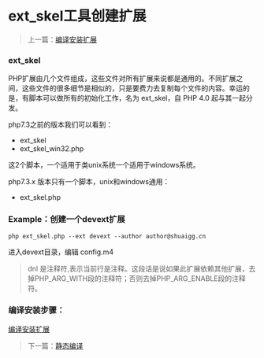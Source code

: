 # ext_skel工具创建扩展

> 上一篇：[编译安装扩展](<2.2.md>)

### ext_skel

PHP扩展由几个文件组成，这些文件对所有扩展来说都是通用的。不同扩展之间，这些文件的很多细节是相似的，只是要费力去复制每个文件的内容。幸运的是，有脚本可以做所有的初始化工作，名为 ext_skel，自 PHP 4.0 起与其一起分发。

php7.3之前的版本我们可以看到：

- ext_skel
- ext\_skel\_win32.php 

这2个脚本，一个适用于类unix系统一个适用于windows系统。

php7.3.x 版本只有一个脚本，unix和windows通用：

- ext_skel.php


### Example：创建一个devext扩展

```
php ext_skel.php --ext devext --author author@shuaigg.cn
```


进入devext目录，编辑 config.m4

> dnl 是注释符,表示当前行是注释。这段话是说如果此扩展依赖其他扩展，去掉PHP_ARG_WITH段的注释符；否则去掉PHP\_ARG\_ENABLE段的注释符。

### 编译安装步骤：

[编译安装扩展](<2.2.md>)



> 下一篇：[静态编译](<2.4.md>)
                     










